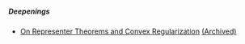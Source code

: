 

##### Deepenings
- [On Representer Theorems and Convex Regularization](https://ydecastro.github.io/research/paper23.pdf) [(Archived)](https://web.archive.org/web/20220831/https://ydecastro.github.io/research/paper23.pdf)
